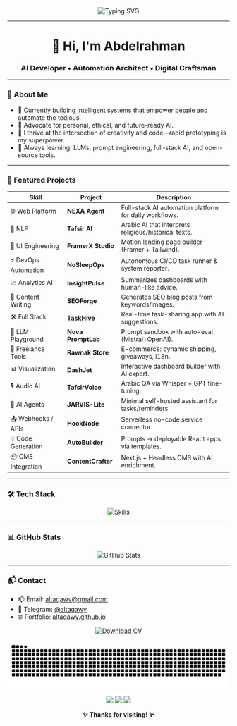 <!-- GitHub Profile README -->

<div align="center">
  <img src="https://readme-typing-svg.demolab.com?font=Fira+Code&duration=3000&pause=1000&color=36BCF7&center=true&vCenter=true&width=435&lines=Welcome+to+Abdelrahman's+AI+Lab+%F0%9F%A7%A0;Crafting+code+with+vision+%F0%9F%94%A5;Merging+Humanity+%2B+AI+%F0%9F%92%BB;Let%27s+build+the+future+together+%F0%9F%9A%80" alt="Typing SVG" />
</div>

---

<h1 align="center">👋 Hi, I'm Abdelrahman</h1>
<h3 align="center"><strong>AI Developer • Automation Architect • Digital Craftsman</strong></h3>

---

### 🧠 About Me

- 🔭 Currently building intelligent systems that empower people and automate the tedious.
- 🤖 Advocate for personal, ethical, and future-ready AI.
- 🎨 I thrive at the intersection of creativity and code—rapid prototyping is my superpower.
- 🌱 Always learning: LLMs, prompt engineering, full-stack AI, and open-source tools.

---

### 🚀 Featured Projects

| Skill                | Project               | Description |
|----------------------|----------------------|-------------|
| 🌐 Web Platform      | **NEXA Agent**       | Full-stack AI automation platform for daily workflows. |
| 🧠 NLP               | **Tafsir AI**        | Arabic AI that interprets religious/historical texts. |
| 🎨 UI Engineering    | **FramerX Studio**   | Motion landing page builder (Framer + Tailwind). |
| ⚡ DevOps Automation | **NoSleepOps**       | Autonomous CI/CD task runner & system reporter. |
| 📈 Analytics AI      | **InsightPulse**     | Summarizes dashboards with human-like advice. |
| 🧾 Content Writing   | **SEOForge**         | Generates SEO blog posts from keywords/images. |
| 🛠️ Full Stack       | **TaskHive**         | Real-time task-sharing app with AI suggestions. |
| 🧠 LLM Playground    | **Nova PromptLab**   | Prompt sandbox with auto-eval (Mistral+OpenAI). |
| 💼 Freelance Tools   | **Rawnak Store**     | E-commerce: dynamic shipping, giveaways, i18n. |
| 📊 Visualization     | **DashJet**          | Interactive dashboard builder with AI export. |
| 🎙️ Audio AI         | **TafsirVoice**      | Arabic QA via Whisper + GPT fine-tuning. |
| 🧠 AI Agents         | **JARVIS-Lite**      | Minimal self-hosted assistant for tasks/reminders. |
| 📤 Webhooks / APIs   | **HookNode**         | Serverless no-code service connector. |
| 💡 Code Generation  | **AutoBuilder**      | Prompts → deployable React apps via templates. |
| 📦 CMS Integration  | **ContentCrafter**   | Next.js + Headless CMS with AI enrichment. |

---

### 🛠️ Tech Stack

<p align="center">
  <img src="https://skillicons.dev/icons?i=nextjs,ts,tailwind,firebase,openai,vscode,vercel,git,figma,linux,react,python,nodejs,docker" alt="Skills" />
</p>

---

### 📊 GitHub Stats

<p align="center">
  <img src="https://github-readme-stats.vercel.app/api?username=altaqawy&theme=dark&show_icons=true&hide_border=true&count_private=true" alt="GitHub Stats"/>
</p>

---

### 📬 Contact

- 📫 Email: [altaqawy@gmail.com](mailto:altaqawy@gmail.com)
- 💬 Telegram: [@altaqawy](https://t.me/altaqawy)
- 🌐 Portfolio: [altaqawy.github.io](https://altaqawy.github.io)

<p align="center">
  <a href="[https://altaqawy.github.io/assets/Abdelrahman-CV.pdf](https://github.com/altaqawy/altaqawy/blob/main/Abdelrahman_Altaqawy_Dev.pdf)" download>
    <img src="https://img.shields.io/badge/Download_CV-blue?style=for-the-badge&logo=adobeacrobatreader" alt="Download CV" />
  </a>
</p>



<p align="center">
  <img src="https://github.com/Platane/snk/raw/output/github-contribution-grid-snake.svg" alt="Snake animation" />
</p>

<p align="center">
  <img src="https://media.giphy.com/media/QHE5gWI0QjqF2/giphy.gif" width="100" />
  <img src="https://media.giphy.com/media/LmNwrBhejkK9EFP504/giphy.gif" width="100" />
  <img src="https://media.giphy.com/media/kH1DBkPNyZPOk0BxrM/giphy.gif" width="100" />
</p>

<p align="center"><b>✨ Thanks for visiting! ✨</b></p>
